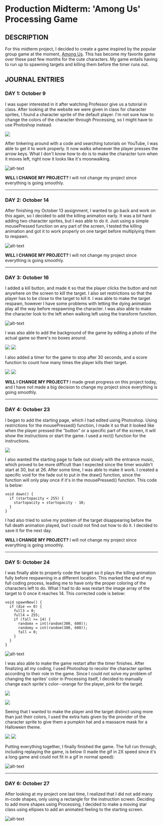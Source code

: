 # Production Midterm: 'Among Us' Processing Game

## DESCRIPTION
For this midterm project, I decided to create a game inspired by the popular group game at the moment, [Among Us](http://www.innersloth.com/gameAmongUs.php). This has become my favorite game over these past few months for the cute characters. My game entails having to run up to spawning targets and killing them before the timer runs out.

## JOURNAL ENTRIES

### DAY 1: October 9
I was super interested in it after watching Professor give us a tutorial in class. After looking at the website we were given in class for character sprites, I found a character sprite of the default player. I'm not sure how to change the colors of the character through Processing, so I might have to use Photoshop instead.

![](images/charactersprite.png)

After tinkering around with a code and searching tutorials on YouTube, I was able to get it to work properly. It now walks whenever the player presses the arrow keys. What I don't know how to do is to make the character turn when it moves left, right now it looks like it's moonwalking.

![alt-text](images/walk.gif)

**WILL I CHANGE MY PROJECT?** I will not change my project since everything is going smoothly.

--------------------

### DAY 2: October 14
After finishing my October 13 assignment, I wanted to go back and work on this again, so I decided to add the killing animation early. It was a bit hard adding two character sprites, but I was able to do it. Just using a simple mousePressed function on any part of the screen, I tested the killing animation and got it to work properly on one target before multiplying them to respawn.

![alt-text](images/simplekill.gif)

**WILL I CHANGE MY PROJECT?** I will not change my project since everything is going smoothly.

--------------------

### DAY 3: October 16
I added a kill button, and made it so that the player clicks the button and not anywhere on the screen to kill the target. I also set restrictions so that the player has to be close to the target to kill it. I was able to make the target respawn, however I have some problems with letting the dying animation play all the way before respawning the character. I was also able to make the character look to the left when walking left using the transform function.

![alt-text](images/kill.gif)

I was also able to add the background of the game by editing a photo of the actual game so there's no boxes around. 

![](images/b.png)
![](images/bg.png)

I also added a timer for the game to stop after 30 seconds, and a score function to count how many times the player kills their target.

![](images/timer.png)
![](images/score.png)

**WILL I CHANGE MY PROJECT?** I made great progress on this project today, and I have not made a big decision to change my project since everything is going smoothly.

--------------------

### DAY 4: October 23
I began to add the starting page, which I had edited using Photoshop. Using restrictions for the mousePressed() function, I made it so that it looked like when the player pressed the "button" or a specific part of the screen, it will show the instructions or start the game. I used a rect() function for the instructions.

![](images/startingpage.png)

I also wanted the starting page to fade out slowly with the entrance music, which proved to be more difficult than I expected since the timer wouldn't start at 30, but at 26. After some time, I was able to make it work. I created a specific void for the fade out to put in the draw() function, since the function will only play once if it's in the mousePressed() function. This code is below:

    void down() {
      if (startopacity < 255) {
        startopacity = startopacity - 10;
      }
    }

I had also tried to solve my problem of the target disappearing before the full death animation played, but I could not find out how to do it. I decided to save it for the next day.

**WILL I CHANGE MY PROJECT?** I will not change my project since everything is going smoothly.

--------------------

### DAY 5: October 24
I was finally able to properly code the target so it plays the killing animation fully before respawning in a different location. This marked the end of my full coding process, leading me to have only the proper coloring of the characters left to do. What I had to do was restart the image array of the target to 0 once it reaches 14. This corrected code is below:

    void spawnNew() {
      if (die == 0) {
        full3 = 0;
        full4 = 255;
        if (fall >= 14) {
          randomx = int(random(300, 600));
          randomy = int(random(300, 600));
          fall = 0;
        }
      }
    }

![alt-text](images/properkill.gif)

I was also able to make the game restart after the timer finishes. After finalizing all my coding, I used Photoshop to recolor the character sprites according to their role in the game. Since I could not solve my problem of changing the sprites' color in Processing itself, I decided to manually change each sprite's color--orange for the player, pink for the target.

![](images/orangesprite.png)

![](images/pinksprite.png)

Seeing that I wanted to make the player and the target distinct using more than just their colors, I used the extra hats given by the provider of the character sprite to give them a pumpkin hat and a massacre mask for a Halloween theme.

![](images/spooki.png)
![](images/target.png)

Putting everything together, I finally finished the game. The full run through, including replaying the game, is below (I made the gif in 2X speed since it's a long game and could not fit in a gif in normal speed):

![alt-text](images/full.gif)

--------------------

### DAY 6: October 27

After looking at my project one last time, I realized that I did not add many in-code shapes, only using a rectangle for the instruction screen. Deciding to add more shapes using Processing, I decided to make a moving star class using ellipses to add an animated feeling to the starting screen.

![alt-text](images/star.gif)
